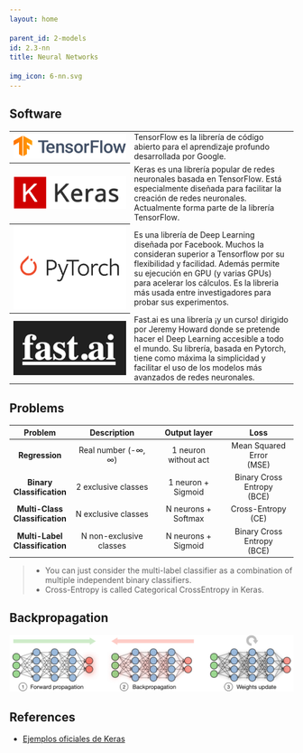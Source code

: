 ```yaml
---
layout: home

parent_id: 2-models
id: 2.3-nn
title: Neural Networks

img_icon: 6-nn.svg
---
```



## Software

<table>
  <tr>
    <th ><a href="https://www.tensorflow.org"><img src="../img/logos/TensorFlow.svg"/></a></th>
    <td>TensorFlow es la librería de código abierto para el aprendizaje profundo desarrollada por Google.</td>
  </tr>
  <tr>
    <th ><a href="https://keras.io"><img src="../img/logos/Keras.png"/></a></th>
    <td>Keras es una librería popular de redes neuronales basada en TensorFlow. Está especialmente diseñada para facilitar la creación de redes neuronales. Actualmente forma parte de la librería TensorFlow.</td>
  </tr>
  <tr>
    <th><a href="https://pytorch.org/"><img src="../img/logos/Pytorch.png"/></a></th>
    <td>Es una librería de Deep Learning diseñada por Facebook. Muchos la consideran superior a Tensorflow por su flexibilidad y facilidad. Además permite su ejecución en GPU (y varias GPUs) para acelerar los cálculos. Es la libreria más usada entre investigadores para probar sus experimentos.</td>
  </tr>
  <tr>
    <th width="200"><a href="https://www.fast.ai"><img src="../img/logos/Fastai.png"/></a></th>
    <td>Fast.ai es una librería ¡y un curso! dirigido por Jeremy Howard donde se pretende hacer el Deep Learning accesible a todo el mundo. Su librería, basada en Pytorch, tiene como máxima la simplicidad y facilitar el uso de los modelos más avanzados de redes neuronales.</td>
  </tr>
</table>



## Problems

| Problem                           | Description             | Output layer          | Loss                          | 
|:---------------------------------:|:-----------------------:|:---------------------:|:-----------------------------:|
| **Regression**                    | Real number (-∞, ∞)     | 1 neuron without act  | Mean Squared Error<br>(MSE)   |
| **Binary<br>Classification**      | 2 exclusive classes     | 1 neuron + Sigmoid    | Binary Cross Entropy<br>(BCE) |
| **Multi-Class<br>Classification** | N exclusive classes     | N neurons + Softmax   | Cross-Entropy<br>(CE)         |
| **Multi-Label<br>Classification** | N non-exclusive classes | N neurons + Sigmoid   | Binary Cross Entropy<br>(BCE) |

> - You can just consider the multi-label classifier as a combination of multiple independent binary classifiers.
> - Cross-Entropy is called Categorical CrossEntropy in Keras.


## Backpropagation
![](img/update-weights.png)
<br>


## References
- [Ejemplos oficiales de Keras](https://keras.io/examples)
